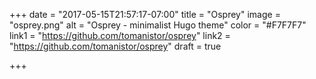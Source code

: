 +++
date = "2017-05-15T21:57:17-07:00"
title = "Osprey"
image = "osprey.png"
alt = "Osprey - minimalist Hugo theme"
color = "#F7F7F7"
link1 = "https://github.com/tomanistor/osprey"
link2 = "https://github.com/tomanistor/osprey"
draft = true

+++

